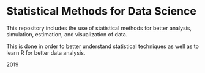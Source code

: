 # Statistical Methods for Data Science

This repository includes the use of statistical methods for better analysis, simulation,
estimation, and visualization of data.

This is done in order to better understand statistical techniques as well as
to learn R for better data analysis.

2019